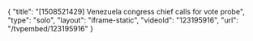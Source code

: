 {
    "title": "[1508521429] Venezuela congress chief calls for vote probe",
    "type": "solo",
    "layout": "iframe-static",
    "videoId": "123195916",
    "url": "\/tvpembed\/123195916"
}